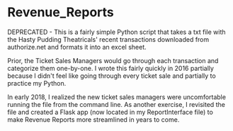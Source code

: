 # Revenue_Reports
DEPRECATED - This is a fairly simple Python script that takes a txt file with the Hasty Pudding Theatricals' recent transactions downloaded from authorize.net and formats it into an excel sheet. 

Prior, the Ticket Sales Managers would go through each transaction and categorize them one-by-one. I wrote this fairly quickly in 2016 partially because I didn't feel like going through every ticket sale and partially to practice my Python. 

In early 2018, I realized the new ticket sales managers were uncomfortable running the file from the command line. As another exercise, I revisited the file and created a Flask app (now located in my ReportInterface file) to make Revenue Reports more streamlined in years to come. 
